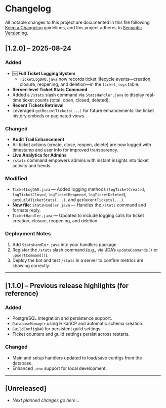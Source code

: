 # Changelog

All notable changes to this project are documented in this file following [Keep a Changelog](https://keepachangelog.com/) guidelines, and this project adheres to [Semantic Versioning](https://semver.org/).

## [1.2.0] – 2025-08-24

### Added
- 🆕 **Full Ticket Logging System**  
  - `TicketLogDAO.java` now records ticket lifecycle events—creation, closure, reopening, and deletion—in the `ticket_logs` table.
-  **Server-level Ticket Stats Command**  
  - Added a `/stats` slash command via `StatsHandler.java` to display real-time ticket counts (total, open, closed, deleted).
-  **Recent Tickets Retrieval**  
  - Leveraged `getRecentTickets(...)` for future enhancements like ticket history embeds or paginated views.

### Changed
-  **Audit Trail Enhancement**  
  - All ticket actions (create, close, reopen, delete) are now logged with timestamp and user info for improved transparency.
-  **Live Analytics for Admins**  
  - `/stats` command empowers admins with instant insights into ticket activity and trends.

### Modified
- `TicketLogDAO.java` — Added logging methods (`logTicketCreated`, `logTicketClosed`, `logTicketReopened`, `logTicketDeleted`), `getGuildTicketStats(...)`, and `getRecentTickets(...)`.
- **New file:** `StatsHandler.java` — Handles the `/stats` command and formats reply.
- `TicketHandler.java` — Updated to include logging calls for ticket creation, closure, reopening, and deletion.

### Deployment Notes
1. Add `StatsHandler.java` into your handlers package.
2. Register the `/stats` slash command (e.g., via JDA’s `updateCommands()` or `upsertCommand()`).
3. Deploy the bot and test `/stats` in a server to confirm metrics are showing correctly.

---

## [1.1.0] – Previous release highlights (for reference)

### Added
- PostgreSQL integration and persistence support.
- `DatabaseManager` using HikariCP and automatic schema creation.
- `GuildConfigDAO` for persistent guild settings.
- Ticket counters and guild settings persist across restarts.

### Changed
- Main and setup handlers updated to load/save configs from the database.
- Enhanced `.env` support for local development.

---

## [Unreleased]
- _Next planned changes go here…_
